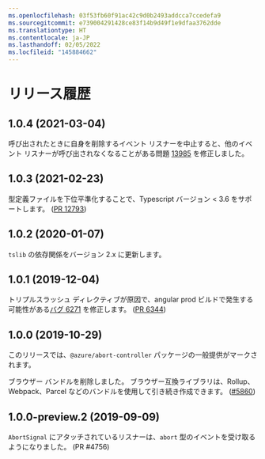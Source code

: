 ```yaml
---
ms.openlocfilehash: 03f53fb60f91ac42c9d0b2493addcca7ccedefa9
ms.sourcegitcommit: e739004291428ce83f14b9d49f1e9dfaa3762dde
ms.translationtype: HT
ms.contentlocale: ja-JP
ms.lasthandoff: 02/05/2022
ms.locfileid: "145884662"
---
```

# <a name="release-history"></a>リリース履歴

## <a name="104-2021-03-04"></a>1.0.4 (2021-03-04)

呼び出されたときに自身を削除するイベント リスナーを中止すると、他のイベント リスナーが呼び出されなくなることがある問題 [13985](https://github.com/Azure/azure-sdk-for-js/issues/13985) を修正しました。

## <a name="103-2021-02-23"></a>1.0.3 (2021-02-23)

型定義ファイルを下位平準化することで、Typescript バージョン < 3.6 をサポートします。 ([PR 12793](https://github.com/Azure/azure-sdk-for-js/pull/12793))

## <a name="102-2020-01-07"></a>1.0.2 (2020-01-07)

`tslib` の依存関係をバージョン 2.x に更新します。

## <a name="101-2019-12-04"></a>1.0.1 (2019-12-04)

トリプルスラッシュ ディレクティブが原因で、angular prod ビルドで発生する可能性がある[バグ 6271](https://github.com/Azure/azure-sdk-for-js/issues/6271) を修正します。
([PR 6344](https://github.com/Azure/azure-sdk-for-js/pull/6344))

## <a name="100-2019-10-29"></a>1.0.0 (2019-10-29)

このリリースでは、`@azure/abort-controller` パッケージの一般提供がマークされます。

ブラウザー バンドルを削除しました。 ブラウザー互換ライブラリは、Rollup、Webpack、Parcel などのバンドルを使用して引き続き作成できます。
([#5860](https://github.com/Azure/azure-sdk-for-js/pull/5860))

## <a name="100-preview2-2019-09-09"></a>1.0.0-preview.2 (2019-09-09)

`AbortSignal` にアタッチされているリスナーは、`abort` 型のイベントを受け取るようになりました。 (PR #4756)

